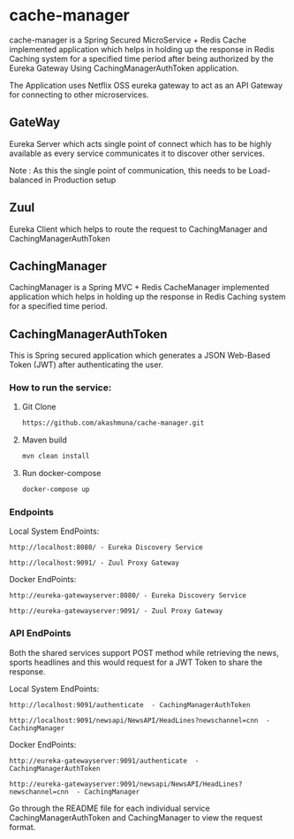 # cache-manager

cache-manager is a Spring Secured MicroService + Redis Cache implemented application which helps in holding up the response in Redis Caching system for a specified time period after being authorized by the Eureka Gateway Using CachingManagerAuthToken application.

The Application uses Netflix OSS eureka gateway to act as an API Gateway for connecting to other microservices.

## GateWay

Eureka Server which acts single point of connect which has to be highly available as every service communicates it to discover other services.

Note : As this the single point of communication, this needs to be Load-balanced in Production setup

## Zuul

Eureka Client which helps to route the request to CachingManager and CachingManagerAuthToken

## CachingManager

CachingManager is a Spring MVC + Redis CacheManager implemented application which helps in holding up the response in Redis Caching system for a specified time period.

## CachingManagerAuthToken

This is Spring secured application which generates a JSON Web-Based Token (JWT) after authenticating the user.

### How to run the service:
1. Git Clone 

    ```bash
    https://github.com/akashmuna/cache-manager.git
    ```
2. Maven build

    ```bash
    mvn clean install
	```
3. Run docker-compose

	```bash
	docker-compose up
	```
	
### Endpoints

Local System EndPoints:

	http://localhost:8080/ - Eureka Discovery Service

	http://localhost:9091/ - Zuul Proxy Gateway

Docker EndPoints:

	http://eureka-gatewayserver:8080/ - Eureka Discovery Service

	http://eureka-gatewayserver:9091/ - Zuul Proxy Gateway

### API EndPoints

Both the shared services support POST method while retrieving the news, sports headlines and this would request for a JWT Token to share the response. 

Local System EndPoints:

	http://localhost:9091/authenticate  - CachingManagerAuthToken

	http://localhost:9091/newsapi/NewsAPI/HeadLines?newschannel=cnn  - CachingManager

Docker EndPoints:

	http://eureka-gatewayserver:9091/authenticate  - CachingManagerAuthToken

	http://eureka-gatewayserver:9091/newsapi/NewsAPI/HeadLines?newschannel=cnn  - CachingManager
	
Go through the README file for each individual service CachingManagerAuthToken and CachingManager to view the request format. 